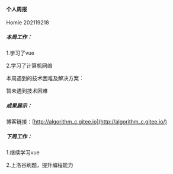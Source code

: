 #### 个人周报

Homie 202119218

##### 本周工作：

1.学习了vue

2.学习了计算机网络

本周遇到的技术困难及解决方案：

暂未遇到技术困难

##### 成果展示：

博客链接：[http://algorithm_c.gitee.io](http://algorithm_c.gitee.io/)

##### 下周工作：

1.继续学习vue

2.上洛谷刷题，提升编程能力